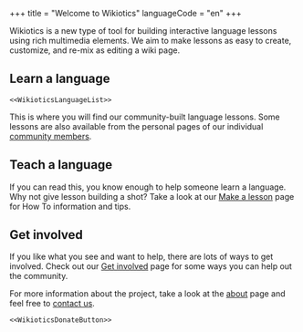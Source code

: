 +++
title = "Welcome to Wikiotics"
languageCode = "en"
+++

Wikiotics is a new type of tool for building interactive language
lessons using rich multimedia elements. We aim to make lessons as easy
to create, customize, and re-mix as editing a wiki page.

## Learn a language

`<<WikioticsLanguageList>>`

This is where you will find our community-built language lessons. Some
lessons are also available from the personal pages of our individual
[community members](/en/Community_List).

## Teach a language

If you can read this, you know enough to help someone learn a language.
Why not give lesson building a shot? Take a look at our [Make a
lesson](/en/Make_a_lesson) page for How To information and tips.

## Get involved

If you like what you see and want to help, there are lots of ways to get
involved. Check out our [Get involved](/en/Get_involved) page for some
ways you can help out the community.

For more information about the project, take a look at the
[about](/group/wikiotics/about) page and feel free to [contact
us](/en/contact).

`<<WikioticsDonateButton>>`
